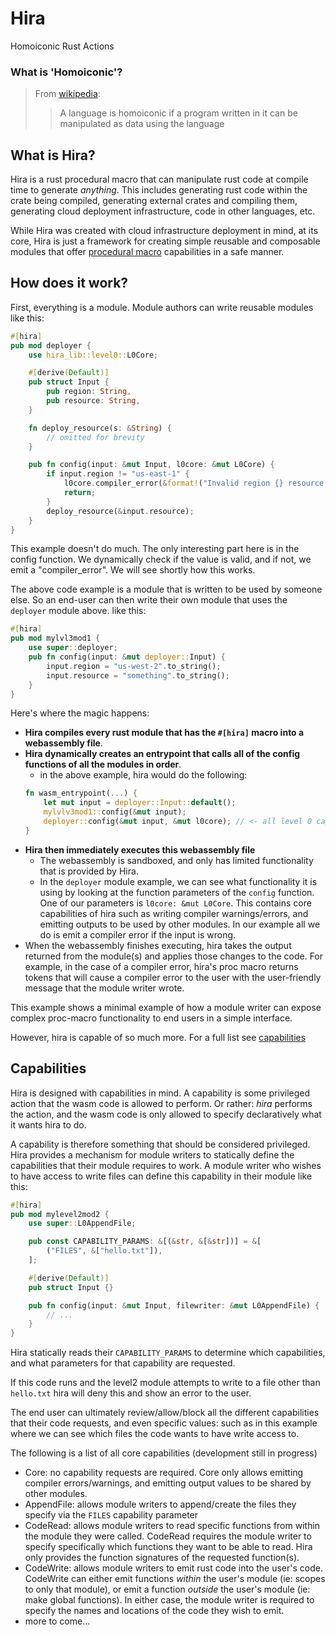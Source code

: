 # Hira
Homoiconic Rust Actions

### What is 'Homoiconic'?

> From [wikipedia](https://en.wikipedia.org/wiki/Homoiconicity):
> > A language is homoiconic if a program written in it can be manipulated as data using the language

## What is Hira?

Hira is a rust procedural macro that can manipulate rust code at compile time to generate *anything*. This includes generating rust code within the crate being compiled, generating external crates and compiling them, generating cloud deployment infrastructure, code in other languages, etc.

While Hira was created with cloud infrastructure deployment in mind, at its core, Hira is just a framework for creating simple reusable and composable modules that offer [procedural macro](https://doc.rust-lang.org/reference/procedural-macros.html) capabilities in a safe manner.

## How does it work?

First, everything is a module. Module authors can write reusable modules like this:

```rs
#[hira]
pub mod deployer {
    use hira_lib::level0::L0Core;

    #[derive(Default)]
    pub struct Input {
        pub region: String,
        pub resource: String,
    }

    fn deploy_resource(s: &String) {
        // omitted for brevity
    }

    pub fn config(input: &mut Input, l0core: &mut L0Core) {
        if input.region != "us-east-1" {
            l0core.compiler_error(&format!("Invalid region {} resource can only be deployed in us-east-1", input.region));
            return;
        }
        deploy_resource(&input.resource);
    }
}
```

This example doesn't do much. The only interesting part here is in the config function. We dynamically check if the value is
valid, and if not, we emit a "compiler_error". We will see shortly how this works.

The above code example is a module that is written to be used by someone else. So an end-user can
then write their own module that uses the `deployer` module above. like this:

```rs
#[hira]
pub mod mylvl3mod1 {
    use super::deployer;
    pub fn config(input: &mut deployer::Input) {
        input.region = "us-west-2".to_string();
        input.resource = "something".to_string();
    }
}
```

Here's where the magic happens:

- **Hira compiles every rust module that has the `#[hira]` macro into a webassembly file**.
- **Hira dynamically creates an entrypoint that calls all of the config functions of all the modules in order**.
    - in the above example, hira would do the following:
    ```rs
    fn wasm_entrypoint(...) {
        let mut input = deployer::Input::default();
        mylvlv3mod1::config(&mut input);
        deployer::config(&mut input, &mut l0core); // <- all level 0 capabilities are passed into the entrypoint
    }
    ```
- **Hira then immediately executes this webassembly file**
    - The webassembly is sandboxed, and only has limited functionality that is provided by Hira.
    - In the `deployer` module example, we can see what functionality it is using by looking at the
      function parameters of the `config` function. One of our parameters is `l0core: &mut L0Core`. This
      contains core capabilities of hira such as writing compiler warnings/errors, and emitting outputs to be
      used by other modules. In our example all we do is emit a compiler error if the input is wrong.
- When the webassembly finishes executing, hira takes the output returned from the module(s) and applies
  those changes to the code. For example, in the case of a compiler error, hira's proc macro returns tokens
  that will cause a compiler error to the user with the user-friendly message that the module writer wrote.


This example shows a minimal example of how a module writer can expose complex proc-macro functionality to end users
in a simple interface.

However, hira is capable of so much more. For a full list see [capabilities](#capabilities)


## Capabilities

Hira is designed with capabilities in mind. A capability is some privileged action that the wasm code
is allowed to perform. Or rather: *hira* performs the action, and the wasm code is only allowed to specify declaratively what it wants hira to do.

A capability is therefore something that should be considered privileged. Hira provides a mechanism for module writers to statically define
the capabilities that their module requires to work. A module writer who wishes to have access to write files can define this capability in their module like this:


```rs
#[hira]
pub mod mylevel2mod2 {
    use super::L0AppendFile;

    pub const CAPABILITY_PARAMS: &[(&str, &[&str])] = &[
        ("FILES", &["hello.txt"]),
    ];

    #[derive(Default)]
    pub struct Input {}

    pub fn config(input: &mut Input, filewriter: &mut L0AppendFile) {
        // ...
    }
}
```

Hira statically reads their `CAPABILITY_PARAMS` to determine which capabilities, and what parameters for that capability are requested.

If this code runs and the level2 module attempts to write to a file other than `hello.txt` hira will deny this and show an error to the user.

The end user can ultimately review/allow/block all the different capabilities that their code requests, and even specific values: such as in
this example where we can see which files the code wants to have write access to.

The following is a list of all core capabilities (development still in progress)

- Core: no capability requests are required. Core only allows emitting compiler errors/warnings, and emitting output values to be shared by other modules.
- AppendFile: allows module writers to append/create the files they specify via the `FILES` capability parameter
- CodeRead: allows module writers to read specific functions from within the module they were called. CodeRead requires the module writer to specify specifically which functions they want to be able to read. Hira only provides the function signatures of the requested function(s).
- CodeWrite: allows module writers to emit rust code into the user's code. CodeWrite can either emit functions *within* the user's module (ie: scopes to only that module), or emit a function *outside* the user's module (ie: make global functions). In either case, the module writer is required to specify the names and locations of the code they wish to emit.
- more to come...

